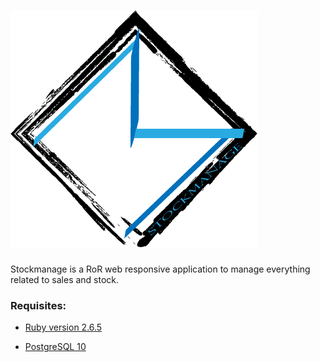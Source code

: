 # ![image](https://github.com/eugesma/stockmanage/blob/master/app/assets/images/LogoStockManage.png?raw=true)

Stockmanage is a RoR web responsive application to manage everything related to sales and stock.

### Requisites:
* [Ruby version 2.6.5](https://www.digitalocean.com/community/tutorials/how-to-install-ruby-on-rails-with-rvm-on-ubuntu-18-04)

* [PostgreSQL 10](https://www.digitalocean.com/community/tutorials/como-instalar-y-utilizar-postgresql-en-ubuntu-18-04-es)

